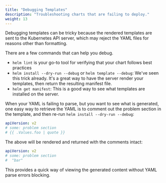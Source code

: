 ```yaml
---
title: "Debugging Templates"
description: "Troubleshooting charts that are failing to deploy."
weight: 13
---
```


Debugging templates can be tricky because the rendered templates are sent to the
Kubernetes API server, which may reject the YAML files for reasons other than
formatting.

There are a few commands that can help you debug.

- `helm lint` is your go-to tool for verifying that your chart follows best
  practices
- `helm install --dry-run --debug` or `helm template --debug`: We've seen this
  trick already. It's a great way to have the server render your templates,
  then return the resulting manifest file.
- `helm get manifest`: This is a good way to see what templates are installed on
  the server.

When your YAML is failing to parse, but you want to see what is generated, one
easy way to retrieve the YAML is to comment out the problem section in the
template, and then re-run `helm install --dry-run --debug`:

```yaml
apiVersion: v2
# some: problem section
# {{ .Values.foo | quote }}
```

The above will be rendered and returned with the comments intact:

```yaml
apiVersion: v2
# some: problem section
#  "bar"
```

This provides a quick way of viewing the generated content without YAML parse
errors blocking.

